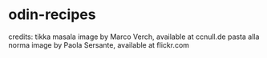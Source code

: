 # odin-recipes
credits: tikka masala image by Marco Verch, available at ccnull.de
         pasta alla norma image by Paola Sersante, available at flickr.com
